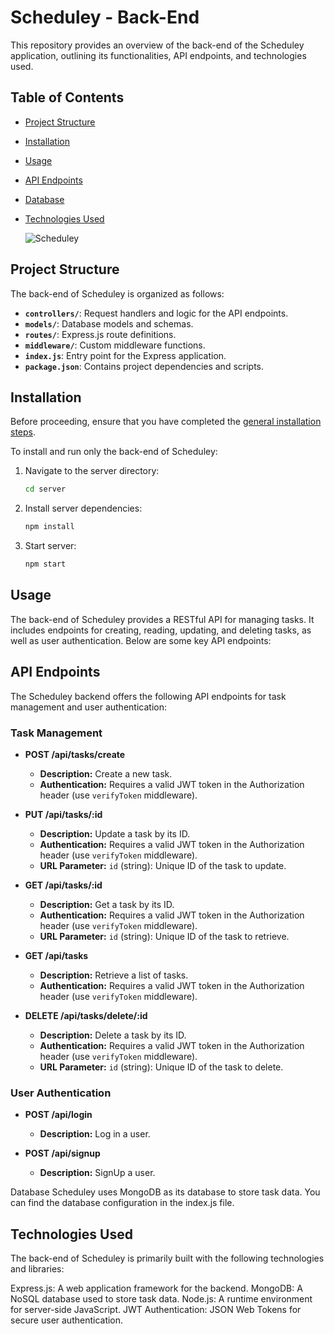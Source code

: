 # Scheduley - Back-End

This repository provides an overview of the back-end of the Scheduley application, outlining its functionalities, API endpoints, and technologies used.

## Table of Contents

- [Project Structure](#project-structure)
- [Installation](#installation)
- [Usage](#usage)
- [API Endpoints](#api-endpoints)
- [Database](#database)
- [Technologies Used](#technologies-used)

   ![Scheduley](https://res.cloudinary.com/dljgkzwfz/image/upload/v1694432699/Github%20ReadMe%20Screenshots/Screenshot_74_uapnm0.png)

## Project Structure

The back-end of Scheduley is organized as follows:

  - **`controllers/`**: Request handlers and logic for the API endpoints.
  - **`models/`**: Database models and schemas.
  - **`routes/`**: Express.js route definitions.
  - **`middleware/`**: Custom middleware functions.
  - **`index.js`**: Entry point for the Express application.
- **`package.json`**: Contains project dependencies and scripts.

## Installation

Before proceeding, ensure that you have completed the [general installation steps](../README.md#installation).

To install and run only the back-end of Scheduley:

1. Navigate to the server directory:

   ```bash
   cd server

2. Install server dependencies:
   ```bash
   npm install

3. Start server:
   ```bash
   npm start

  ## Usage
The back-end of Scheduley provides a RESTful API for managing tasks. It includes endpoints for creating, reading, updating, and deleting tasks, as well as user authentication. Below are some key API endpoints:

## API Endpoints

The Scheduley backend offers the following API endpoints for task management and user authentication:

### Task Management

- **POST /api/tasks/create**

  - **Description:** Create a new task.
  - **Authentication:** Requires a valid JWT token in the Authorization header (use `verifyToken` middleware).

- **PUT /api/tasks/:id**

  - **Description:** Update a task by its ID.
  - **Authentication:** Requires a valid JWT token in the Authorization header (use `verifyToken` middleware).
  - **URL Parameter:** `id` (string): Unique ID of the task to update.
  
- **GET /api/tasks/:id**

  - **Description:** Get a task by its ID.
  - **Authentication:** Requires a valid JWT token in the Authorization header (use `verifyToken` middleware).
  - **URL Parameter:** `id` (string): Unique ID of the task to retrieve.

- **GET /api/tasks**

  - **Description:** Retrieve a list of tasks.
  - **Authentication:** Requires a valid JWT token in the Authorization header (use `verifyToken` middleware).
  
- **DELETE /api/tasks/delete/:id**

  - **Description:** Delete a task by its ID.
  - **Authentication:** Requires a valid JWT token in the Authorization header (use `verifyToken` middleware).
  - **URL Parameter:** `id` (string): Unique ID of the task to delete.
  

### User Authentication

- **POST /api/login**

  - **Description:** Log in a user.
- **POST /api/signup**

  - **Description:** SignUp a user.


Database
Scheduley uses MongoDB as its database to store task data. You can find the database configuration in the index.js file.

## Technologies Used
The back-end of Scheduley is primarily built with the following technologies and libraries:

Express.js: A web application framework for the backend.
MongoDB: A NoSQL database used to store task data.
Node.js: A runtime environment for server-side JavaScript.
JWT Authentication: JSON Web Tokens for secure user authentication.
   
   

